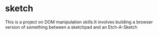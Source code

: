 # sketch
This is a project on DOM manipulation skills.It involves building a browser version of something between a sketchpad and an Etch-A-Sketch
